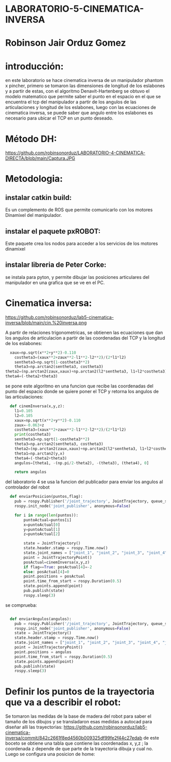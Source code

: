 # LABORATORIO-5-CINEMATICA-INVERSA
# Robinson Jair Orduz Gomez
# introducción:
en este laboratorio se hace cinematica inversa de un manipulador phantom x pincher, primero se tomaron las dimensiones de longitud de los eslabones y a partir de estas, con el algoritmo Denavit-Hartenberg se obtuvo el modelo matematico que permite saber el punto en el espacio en el que se encuentra el tcp del manipulador a partir de los angulos de las articulaciones y longitud de los eslabones, luego con las ecuaciones de cinematica inversa, se puede saber que angulo entre los eslabones es necesario para ubicar el TCP en un punto deseado.
# Método DH:
https://github.com/robinsonorduz/LABORATORIO-4-CINEMATICA-DIRECTA/blob/main/Captura.JPG
# Metodologia:
## instalar catkin build:
Es un complemento de ROS que permite comunicarlo con los motores Dinamixel del manipulador.
## instalar el paquete pxROBOT:
Este paquete crea los nodos para acceder a los servicios de los motores dinamixel
## instalar libreria de Peter Corke:
se instala para pyton, y permite dibujar las posiciones articulares del manipulador en una grafica que se ve en el PC.
# Cinematica inversa:
https://github.com/robinsonorduz/lab5-cinematica-inversa/blob/main/cin.%20inversa.png

A partir de relaciones trigonometricas, se obtienen las ecuaciones que dan los angulos de articulacion a partir de las coordenadas del TCP y la longitud de los eslabones:
```python
  xaux=np.sqrt(x**2+y**2)-0.110
    costheta3=(xaux**2+zaux**2-l1**2-l2**2)/(2*l1*l2)
    sentheta3=np.sqrt(1-costheta3**2)
    theta3=np.arctan2(sentheta3, costheta3)
theta2=(np.arctan2(zaux,xaux)+np.arctan2(l2*sentheta3, l1+l2*costheta3))
theta4=(-theta2+theta3)
```
se pone este algoritmo en una funcion que recibe las coordenadas del punto del espacio donde se quiere poner el TCP y retorna los angulos de las articulaciones:
```python
  def cinemInversa(x,y,z):
    l1=0.105
    l2=0.105
    xaux=np.sqrt(x**2+y**2)-0.110
    zaux=-0.063+z
    costheta3=(xaux**2+zaux**2-l1**2-l2**2)/(2*l1*l2)
    print(costheta3)
    sentheta3=np.sqrt(1-costheta3**2)
    theta3=np.arctan2(sentheta3, costheta3)
    theta2=(np.arctan2(zaux,xaux)+np.arctan2(l2*sentheta3, l1+l2*costheta3))
    theta1=np.arctan2(y,x)
    theta4=(-theta2+theta3)
    angulos=[theta1, -(np.pi/2-theta2), -(theta3), (theta4), 0]

    return angulos
```
del laboratorio 4 se usa la funcion del publicador para enviar los angulos al controlador del robot
```python
  def enviarPosicion(puntos,flag):
    pub = rospy.Publisher('/joint_trajectory', JointTrajectory, queue_size=0)
    rospy.init_node('joint_publisher', anonymous=False)

    for i in range(len(puntos)):
        puntoActual=puntos[i]
        x=puntoActual[0]
        y=puntoActual[1]
        z=puntoActual[2]

        state = JointTrajectory()
        state.header.stamp = rospy.Time.now()
        state.joint_names = ["joint_1", "joint_2", "joint_3", "joint_4", "joint_5"]
        point = JointTrajectoryPoint()
        posActual=cinemInversa(x,y,z)
        if flag==True: posActual[4]=-2
        else: posActual[4]=0
        point.positions = posActual
        point.time_from_start = rospy.Duration(0.5)
        state.points.append(point)
        pub.publish(state)
        rospy.sleep(3)
```
se comprueba:
```python

  def enviarAngulos(angulos):
    pub = rospy.Publisher('/joint_trajectory', JointTrajectory, queue_size=0)
    rospy.init_node('joint_publisher', anonymous=False)
    state = JointTrajectory()
    state.header.stamp = rospy.Time.now()
    state.joint_names = ["joint_1", "joint_2", "joint_3", "joint_4", "joint_5"]
    point = JointTrajectoryPoint()
    point.positions = angulos
    point.time_from_start = rospy.Duration(0.5)
    state.points.append(point)
    pub.publish(state)
    rospy.sleep(3)

```
# Definir los puntos de la trayectoria que va a describir el robot:
Se tomaron las medidas de la base de madera del robot para saber el tamaño de los dibujos y se transladaron esas medidas a autocad para diseñar alli las trayectorias:
https://github.com/robinsonorduz/lab5-cinematica-inversa/commit/842c2661f8ed4560b009325df99fe2f44c27edab
de este boceto se obtiene una tabla que contiene las coordenadas x, y,z ; la coordenada z depende de que parte de la trayectoria dibuja y cual no.
Luego se configura una posicion de home:

